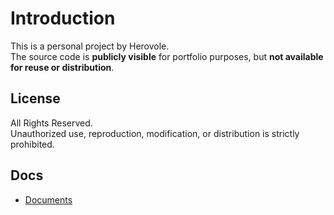 # Introduction

This is a personal project by Herovole.  
The source code is **publicly visible** for portfolio purposes, but **not available for reuse or distribution**.  
	
## License
All Rights Reserved.  
Unauthorized use, reproduction, modification, or distribution is strictly prohibited.


## Docs  
- [Documents](./docs/home.md)